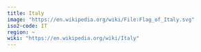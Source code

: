 ```yaml
---
title: Italy
image: "https://en.wikipedia.org/wiki/File:Flag_of_Italy.svg"
iso2-code: IT
region: ~
wiki: "https://en.wikipedia.org/wiki/Italy"
---
```

